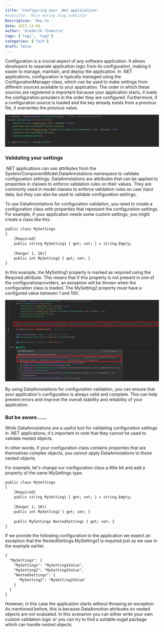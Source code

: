 ```yaml
---
title: 'Configuring your .Net applications'
#subtitle: 'Mijn eerste blog subtitle'
Description: 'How to '
date: 2017-11-04
author: 'Diederik Tiemstra'
tags: ['tag1', 'tag2']
categories: ['Tech']
draft: false
---
```


Configuration is a crucial aspect of any software application. It allows developers to separate application logic from its configuration, making it easier to manage, maintain, and deploy the application. In .NET applications, configuration is typically managed using the ConfigurationManager class, which can be used to make settings from different sources available to your application. The order in which these sources are registered is important because your application starts, it loads the configuration providers in the order they are configured. Furthermore, if a configuration source is loaded and the key already exists from a previous file, it overwrites the previous value.

![validation](/img/configuration/providers.png)

### Validating your settings

.NET applications can use attributes from the System/ComponentModel.DataAnnotations namespace to validate configuration settings. DataAnnotations are attributes that can be applied to properties in classes to enforce validation rules on their values. They are commonly used in model classes to enforce validation rules on user input data, but they can also be used to validate configuration settings.

To use DataAnnotations for configuration validation, you need to create a configuration class with properties that represent the configuration settings. For example, if your application needs some custom settings, you might create a class like this:

```
public class MySettings
{
    [Required]
    public string MySetting1 { get; set; } = string.Empty;

    [Range( 1, 10)]
    public int MySetting2 { get; set; }
}
```

In this example, the MySetting1 property is marked as required using the Required attribute. This means that if this property is not present in one of the configurationproviders, an exception will be thrown when the configuration class is loaded. The MySetting2 property must have a configured value between 1 and 100.

![validation](/img/configuration/data-annotations.png)

By using DataAnnotations for configuration validation, you can ensure that your application's configuration is always valid and complete. This can help prevent errors and improve the overall stability and reliability of your application.

### But be aware......

While DataAnnotations are a useful tool for validating configuration settings in .NET applications, it's important to note that they cannot be used to validate nested objects.

In other words, if your configuration class contains properties that are themselves complex objects, you cannot apply DataAnnotations to those nested objects.

For example, let's change our configuration class a little bit and add a property of the same MySettings type.

```
public class MySettings
{
    [Required]
    public string MySetting1 { get; set; } = string.Empty;

    [Range( 1, 10)]
    public int MySetting2 { get; set; }

    public MySettings NestedSettings { get; set; }
}
```

If we provide the following configuration to the application we expect an exception that the NestedSettings.MySettings1 is required just as we saw in the example earlier.

```
{
  "MySettings": {
    "MySetting1": "MySetting1Value",
    "MySetting2": "MySetting2Value",
    "NestedSettings": {
      "MySetting2": "MySetting2Value"
    }
  }
}
```

However, in this case the application starts without throwing an exception. As mentioned before, this is because DataAnnotion attributes on nested objects are not evaluated.
In this scenarion you can either write your own custom validation logic or you can try to find a suitable nuget package which can handle nested objects.
